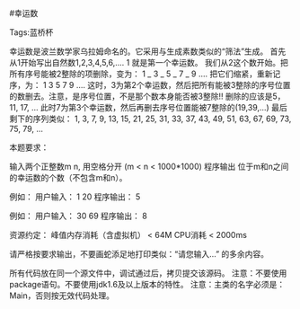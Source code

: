 ﻿
#幸运数


Tags:蓝桥杯

幸运数是波兰数学家乌拉姆命名的。它采用与生成素数类似的“筛法”生成。
首先从1开始写出自然数1,2,3,4,5,6,....
1 就是第一个幸运数。
我们从2这个数开始。把所有序号能被2整除的项删除，变为：
1 _ 3 _ 5 _ 7 _ 9 ....
把它们缩紧，重新记序，为：
1 3 5 7 9 .... 
这时，3为第2个幸运数，然后把所有能被3整除的序号位置的数删去。注意，是序号位置，不是那个数本身能否被3整除!! 删除的应该是5，11, 17, ...
此时7为第3个幸运数，然后再删去序号位置能被7整除的(19,39,...) 
最后剩下的序列类似：
1, 3, 7, 9, 13, 15, 21, 25, 31, 33, 37, 43, 49, 51, 63, 67, 69, 73, 75, 79, ...

本题要求：

输入两个正整数m n, 用空格分开 (m < n < 1000*1000)
程序输出 位于m和n之间的幸运数的个数（不包含m和n）。

例如：
用户输入：
1 20
程序输出：
5

例如：
用户输入：
30 69
程序输出：
8



资源约定：
峰值内存消耗（含虚拟机） < 64M
CPU消耗  < 2000ms


请严格按要求输出，不要画蛇添足地打印类似：“请您输入...” 的多余内容。

所有代码放在同一个源文件中，调试通过后，拷贝提交该源码。
注意：不要使用package语句。不要使用jdk1.6及以上版本的特性。
注意：主类的名字必须是：Main，否则按无效代码处理。

  
